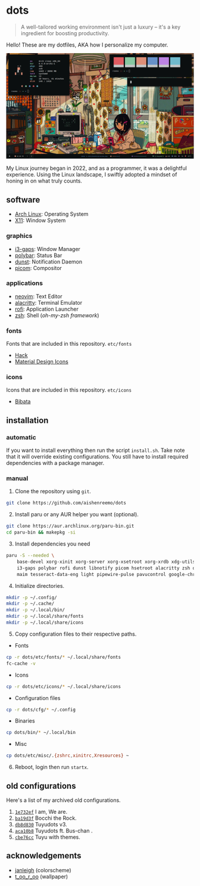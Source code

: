 # dots
> A well-tailored working environment isn't just a luxury – it's a key ingredient for boosting productivity.

Hello! These are my dotfiles, AKA how I personalize my computer.

![](preview.png)

My Linux journey began in 2022, and as a programmer, it was a delightful experience.
Using the Linux landscape, I swiftly adopted a mindset of honing in on what truly counts. 

## software

- [Arch Linux](https://archlinux.org/): Operating System
- [X11](https://en.wikipedia.org/wiki/X_Window_System): Window System

### graphics
- [i3-gaps](https://github.com/Airblader/i3): Window Manager
- [polybar](https://github.com/polybar/polybar): Status Bar
- [dunst](https://github.com/dunst-project/dunst): Notification Daemon 
- [picom](https://github.com/yshui/picom): Compositor

### applications
- [neovim](https://neovim.io/): Text Editor
- [alacritty](https://github.com/alacritty/alacritty): Terminal Emulator
- [rofi](https://github.com/davatorium/rofi): Application Launcher
- [zsh](https://www.zsh.org/): Shell (_oh-my-zsh framework_)

### fonts 
Fonts that are included in this repository. `etc/fonts`
- [Hack](https://github.com/source-foundry/Hack)
- [Material Design Icons](https://github.com/google/material-design-icons)

### icons
Icons that are included in this repository. `etc/icons`
- [Bibata](https://github.com/ful1e5/Bibata_Cursor)

## installation

### automatic
If you want to install everything then run the script `install.sh`. Take note that it will override existing configurations. You still have to install required dependencies with a package manager.

### manual
1. Clone the repository using `git`.
```sh
git clone https://github.com/aishenreemo/dots
```

2. Install paru or any AUR helper you want (optional).
```sh
git clone https://aur.archlinux.org/paru-bin.git
cd paru-bin && makepkg -si
```

3. Install dependencies you need
```sh
paru -S --needed \
    base-devel xorg-xinit xorg-server xorg-xsetroot xorg-xrdb xdg-utils xcb-util-xrm \
    i3-gaps polybar rofi dunst libnotify picom hsetroot alacritty zsh oh-my-zsh \
    maim tesseract-data-eng light pipewire-pulse pavucontrol google-chrome iwd dhcpcd
```

4. Initialize directories.
```sh
mkdir -p ~/.config/
mkdir -p ~/.cache/
mkdir -p ~/.local/bin/
mkdir -p ~/.local/share/fonts
mkdir -p ~/.local/share/icons
```

5. Copy configuration files to their respective paths.
- Fonts
```sh
cp -r dots/etc/fonts/* ~/.local/share/fonts
fc-cache -v
```

- Icons
```sh
cp -r dots/etc/icons/* ~/.local/share/icons
```

- Configuration files
```sh
cp -r dots/cfg/* ~/.config
```

- Binaries
```sh
cp dots/bin/* ~/.local/bin
```

- Misc

```sh
cp dots/etc/misc/.{zshrc,xinitrc,Xresources} ~
```

6. Reboot, login then run `startx`.

## old configurations
Here's a list of my archived old configurations.
1. [`1e732ef`](https://github.com/aishenreemo/dots/tree/1e732ef954dbd08ffe519d8f11ac1a0596d500d9) I am, We are.
2. [`ba19d3f`](https://github.com/aishenreemo/dots/tree/ba19d3fc0e2dbaa752db99e845eea98ebf14c4ad) Bocchi the Rock.
3. [`db8d830`](https://github.com/aishenreemo/dots/tree/db8d83053b5d02dc80ba933cc9417e98ed4d1054) Tuyudots v3.
4. [`aca10b8`](https://github.com/aishenreemo/dots/tree/aca10b83db5cbdf545f2f0e738a347d2a0358489) Tuyudots ft. Bus-chan .
5. [`cbe76cc`](https://github.com/aishenreemo/dots/tree/cbe76cc88a14ee0d4a1256bc95919396c5461a12) Tuyu with themes.

## acknowledgements
- [janleigh](https://github.com/janleigh) (colorscheme)
- [t_oo_r_oo](https://www.instagram.com/t_oo_r_oo/) (wallpaper)
